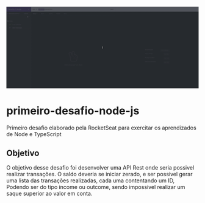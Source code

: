 ![desafio](Desafio-5.gif)

# primeiro-desafio-node-js
Primeiro desafio elaborado pela RocketSeat para exercitar os aprendizados de Node e TypeScript
<h2>Objetivo</h2>
<p>O objetivo desse desafio foi desenvolver uma API Rest onde seria possivel realizar transações.
  O saldo deveria se iniciar zerado, e ser possivel gerar uma lista das transações realizadas, cada uma contentando um ID,
  Podendo ser do tipo income ou outcome, sendo impossivel realizar um saque superior ao valor em conta.
</p>

